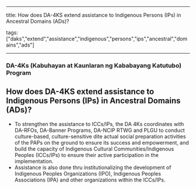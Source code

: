 
---

title: How does DA-4KS extend assistance to Indigenous Persons (IPs) in Ancestral Domains (ADs)?

tags: ["daks","extend","assistance","indigenous","persons","ips","ancestral","domains","ads"]

---

### DA-4Ks (Kabuhayan at Kaunlaran ng Kababayang Katutubo) Program

## How does DA-4KS extend assistance to Indigenous Persons (IPs) in Ancestral Domains (ADs)?


 - To strengthen the assistance to ICCs/IPs, the DA 4Ks coordinates with DA-RFOs, DA-Banner Programs, DA-NCIP RTWG and PLGU to conduct culture-based, culture-sensitive dite actual social preparation activities of the PAPs on the ground to ensure its success and empowerment, and build the capacity of Indigenous Cultural Communities/Indigenous Peoples (ICCs/IPs) to ensure their active participation in the implementation. 
 - Assistance is also done thru institutionalizing the development of Indigenous Peoples Organizations (IPO), Indigenous Peoples Associations (IPA) and other organizations within the ICCs/IPs.
